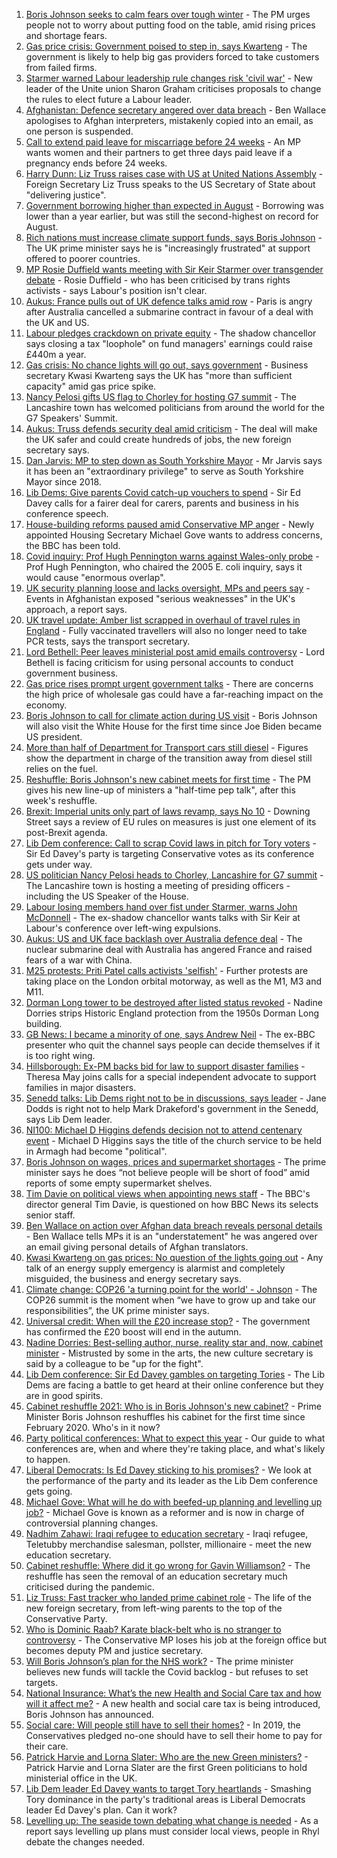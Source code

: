 1. [Boris Johnson seeks to calm fears over tough winter](https://www.bbc.co.uk/news/uk-politics-58641114?at_medium=RSS&at_campaign=KARANGA) - The PM urges people not to worry about putting food on the table, amid rising prices and shortage fears.
2. [Gas price crisis: Government poised to step in, says Kwarteng](https://www.bbc.co.uk/news/business-58634106?at_medium=RSS&at_campaign=KARANGA) - The government is likely to help big gas providers forced to take customers from failed firms.
3. [Starmer warned Labour leadership rule changes risk 'civil war'](https://www.bbc.co.uk/news/uk-politics-58637086?at_medium=RSS&at_campaign=KARANGA) - New leader of the Unite union Sharon Graham criticises proposals to change the rules to elect future a Labour leader.
4. [Afghanistan: Defence secretary angered over data breach](https://www.bbc.co.uk/news/uk-58639463?at_medium=RSS&at_campaign=KARANGA) - Ben Wallace apologises to Afghan interpreters, mistakenly copied into an email, as one person is suspended.
5. [Call to extend paid leave for miscarriage before 24 weeks](https://www.bbc.co.uk/news/uk-politics-58399309?at_medium=RSS&at_campaign=KARANGA) - An MP wants women and their partners to get three days paid leave if a pregnancy ends before 24 weeks.
6. [Harry Dunn: Liz Truss raises case with US at United Nations Assembly](https://www.bbc.co.uk/news/uk-england-northamptonshire-58635771?at_medium=RSS&at_campaign=KARANGA) - Foreign Secretary Liz Truss speaks to the US Secretary of State about "delivering justice".
7. [Government borrowing higher than expected in August](https://www.bbc.co.uk/news/business-58604552?at_medium=RSS&at_campaign=KARANGA) - Borrowing was lower than a year earlier, but was still the second-highest on record for August.
8. [Rich nations must increase climate support funds, says Boris Johnson](https://www.bbc.co.uk/news/uk-politics-58631262?at_medium=RSS&at_campaign=KARANGA) - The UK prime minister says he is "increasingly frustrated" at support offered to poorer countries.
9. [MP Rosie Duffield wants meeting with Sir Keir Starmer over transgender debate](https://www.bbc.co.uk/news/uk-politics-58620507?at_medium=RSS&at_campaign=KARANGA) - Rosie Duffield - who has been criticised by trans rights activists - says Labour's position isn't clear.
10. [Aukus: France pulls out of UK defence talks amid row](https://www.bbc.co.uk/news/uk-58620220?at_medium=RSS&at_campaign=KARANGA) - Paris is angry after Australia cancelled a submarine contract in favour of a deal with the UK and US.
11. [Labour pledges crackdown on private equity](https://www.bbc.co.uk/news/uk-politics-58614683?at_medium=RSS&at_campaign=KARANGA) - The shadow chancellor says closing a tax "loophole" on fund managers' earnings could raise £440m a year.
12. [Gas crisis: No chance lights will go out, says government](https://www.bbc.co.uk/news/business-58620167?at_medium=RSS&at_campaign=KARANGA) - Business secretary Kwasi Kwarteng says the UK has "more than sufficient capacity" amid gas price spike.
13. [Nancy Pelosi gifts US flag to Chorley for hosting G7 summit](https://www.bbc.co.uk/news/uk-england-lancashire-58622941?at_medium=RSS&at_campaign=KARANGA) - The Lancashire town has welcomed politicians from around the world for the G7 Speakers' Summit.
14. [Aukus: Truss defends security deal amid criticism](https://www.bbc.co.uk/news/uk-58613195?at_medium=RSS&at_campaign=KARANGA) - The deal will make the UK safer and could create hundreds of jobs, the new foreign secretary says.
15. [Dan Jarvis: MP to step down as South Yorkshire Mayor](https://www.bbc.co.uk/news/uk-england-south-yorkshire-58626488?at_medium=RSS&at_campaign=KARANGA) - Mr Jarvis says it has been an "extraordinary privilege" to serve as South Yorkshire Mayor since 2018.
16. [Lib Dems: Give parents Covid catch-up vouchers to spend](https://www.bbc.co.uk/news/uk-politics-58614679?at_medium=RSS&at_campaign=KARANGA) - Sir Ed Davey calls for a fairer deal for carers, parents and business in his conference speech.
17. [House-building reforms paused amid Conservative MP anger](https://www.bbc.co.uk/news/uk-politics-58594953?at_medium=RSS&at_campaign=KARANGA) - Newly appointed Housing Secretary Michael Gove wants to address concerns, the BBC has been told.
18. [Covid inquiry: Prof Hugh Pennington warns against Wales-only probe](https://www.bbc.co.uk/news/uk-wales-58611761?at_medium=RSS&at_campaign=KARANGA) - Prof Hugh Pennington, who chaired the 2005 E. coli inquiry, says it would cause "enormous overlap".
19. [UK security planning loose and lacks oversight, MPs and peers say](https://www.bbc.co.uk/news/uk-58612529?at_medium=RSS&at_campaign=KARANGA) - Events in Afghanistan exposed "serious weaknesses" in the UK's approach, a report says.
20. [UK travel update: Amber list scrapped in overhaul of travel rules in England](https://www.bbc.co.uk/news/uk-58602481?at_medium=RSS&at_campaign=KARANGA) - Fully vaccinated travellers will also no longer need to take PCR tests, says the transport secretary.
21. [Lord Bethell: Peer leaves ministerial post amid emails controversy](https://www.bbc.co.uk/news/uk-politics-58602879?at_medium=RSS&at_campaign=KARANGA) - Lord Bethell is facing criticism for using personal accounts to conduct government business.
22. [Gas price rises prompt urgent government talks](https://www.bbc.co.uk/news/uk-58605735?at_medium=RSS&at_campaign=KARANGA) - There are concerns the high price of wholesale gas could have a far-reaching impact on the economy.
23. [Boris Johnson to call for climate action during US visit](https://www.bbc.co.uk/news/uk-58613389?at_medium=RSS&at_campaign=KARANGA) - Boris Johnson will also visit the White House for the first time since Joe Biden became US president.
24. [More than half of Department for Transport cars still diesel](https://www.bbc.co.uk/news/uk-politics-58602884?at_medium=RSS&at_campaign=KARANGA) - Figures show the department in charge of the transition away from diesel still relies on the fuel.
25. [Reshuffle: Boris Johnson's new cabinet meets for first time](https://www.bbc.co.uk/news/uk-politics-58594944?at_medium=RSS&at_campaign=KARANGA) - The PM gives his new line-up of ministers a "half-time pep talk", after this week's reshuffle.
26. [Brexit: Imperial units only part of laws revamp, says No 10](https://www.bbc.co.uk/news/uk-politics-58597693?at_medium=RSS&at_campaign=KARANGA) - Downing Street says a review of EU rules on measures is just one element of its post-Brexit agenda.
27. [Lib Dem conference: Call to scrap Covid laws in pitch for Tory voters](https://www.bbc.co.uk/news/uk-politics-58594038?at_medium=RSS&at_campaign=KARANGA) - Sir Ed Davey's party is targeting Conservative votes as its conference gets under way.
28. [US politician Nancy Pelosi heads to Chorley, Lancashire for G7 summit](https://www.bbc.co.uk/news/uk-politics-58599047?at_medium=RSS&at_campaign=KARANGA) - The Lancashire town is hosting a meeting of presiding officers - including the US Speaker of the House.
29. [Labour losing members hand over fist under Starmer, warns John McDonnell](https://www.bbc.co.uk/news/uk-politics-58591455?at_medium=RSS&at_campaign=KARANGA) - The ex-shadow chancellor wants talks with Sir Keir at Labour's conference over left-wing expulsions.
30. [Aukus: US and UK face backlash over Australia defence deal](https://www.bbc.co.uk/news/world-58592613?at_medium=RSS&at_campaign=KARANGA) - The nuclear submarine deal with Australia has angered France and raised fears of a war with China.
31. [M25 protests: Priti Patel calls activists 'selfish'](https://www.bbc.co.uk/news/uk-england-beds-bucks-herts-58594651?at_medium=RSS&at_campaign=KARANGA) - Further protests are taking place on the London orbital motorway, as well as the M1, M3 and M11.
32. [Dorman Long tower to be destroyed after listed status revoked](https://www.bbc.co.uk/news/uk-england-tees-58593615?at_medium=RSS&at_campaign=KARANGA) - Nadine Dorries strips Historic England protection from the 1950s Dorman Long building.
33. [GB News: I became a minority of one, says Andrew Neil](https://www.bbc.co.uk/news/uk-politics-58591909?at_medium=RSS&at_campaign=KARANGA) - The ex-BBC presenter who quit the channel says people can decide themselves if it is too right wing.
34. [Hillsborough: Ex-PM backs bid for law to support disaster families](https://www.bbc.co.uk/news/uk-england-merseyside-58583340?at_medium=RSS&at_campaign=KARANGA) - Theresa May joins calls for a special independent advocate to support families in major disasters.
35. [Senedd talks: Lib Dems right not to be in discussions, says leader](https://www.bbc.co.uk/news/uk-wales-politics-58587332?at_medium=RSS&at_campaign=KARANGA) - Jane Dodds is right not to help Mark Drakeford's government in the Senedd, says Lib Dem leader.
36. [NI100: Michael D Higgins defends decision not to attend centenary event](https://www.bbc.co.uk/news/uk-northern-ireland-58589593?at_medium=RSS&at_campaign=KARANGA) - Michael D Higgins says the title of the church service to be held in Armagh had become "political".
37. [Boris Johnson on wages, prices and supermarket shortages](https://www.bbc.co.uk/news/uk-politics-58639212?at_medium=RSS&at_campaign=KARANGA) - The prime minister says he does “not believe people will be short of food” amid reports of some empty supermarket shelves.
38. [Tim Davie on political views when appointing news staff](https://www.bbc.co.uk/news/uk-politics-58639211?at_medium=RSS&at_campaign=KARANGA) - The BBC's director general Tim Davie, is questioned on how BBC News its selects senior staff.
39. [Ben Wallace on action over Afghan data breach reveals personal details](https://www.bbc.co.uk/news/uk-politics-58639215?at_medium=RSS&at_campaign=KARANGA) - Ben Wallace tells MPs it is an "understatement" he was angered over an email giving personal details of Afghan translators.
40. [Kwasi Kwarteng on gas prices: No question of the lights going out](https://www.bbc.co.uk/news/uk-politics-58629053?at_medium=RSS&at_campaign=KARANGA) - Any talk of an energy supply emergency is alarmist and completely misguided, the business and energy secretary says.
41. [Climate change: COP26 'a turning point for the world' - Johnson](https://www.bbc.co.uk/news/uk-politics-58629052?at_medium=RSS&at_campaign=KARANGA) - The COP26 summit is the moment when “we have to grow up and take our responsibilities”, the UK prime minister says.
42. [Universal credit: When will the £20 increase stop?](https://www.bbc.co.uk/news/uk-41487126?at_medium=RSS&at_campaign=KARANGA) - The government has confirmed the £20 boost will end in the autumn.
43. [Nadine Dorries: Best-selling author, nurse, reality star and, now, cabinet minister](https://www.bbc.co.uk/news/uk-politics-58594042?at_medium=RSS&at_campaign=KARANGA) - Mistrusted by some in the arts, the new culture secretary is said by a colleague to be "up for the fight".
44. [Lib Dem conference: Sir Ed Davey gambles on targeting Tories](https://www.bbc.co.uk/news/uk-politics-58601889?at_medium=RSS&at_campaign=KARANGA) - The Lib Dems are facing a battle to get heard at their online conference but they are in good spirits.
45. [Cabinet reshuffle 2021: Who is in Boris Johnson's new cabinet?](https://www.bbc.co.uk/news/uk-politics-58574180?at_medium=RSS&at_campaign=KARANGA) - Prime Minister Boris Johnson reshuffles his cabinet for the first time since February 2020. Who's in it now?
46. [Party political conferences: What to expect this year](https://www.bbc.co.uk/news/uk-politics-58549950?at_medium=RSS&at_campaign=KARANGA) - Our guide to what conferences are, when and where they're taking place, and what's likely to happen.
47. [Liberal Democrats: Is Ed Davey sticking to his promises?](https://www.bbc.co.uk/news/uk-politics-58486281?at_medium=RSS&at_campaign=KARANGA) - We look at the performance of the party and its leader as the Lib Dem conference gets going.
48. [Michael Gove: What will he do with beefed-up planning and levelling up job?](https://www.bbc.co.uk/news/uk-politics-58583104?at_medium=RSS&at_campaign=KARANGA) - Michael Gove is known as a reformer and is now in charge of controversial planning changes.
49. [Nadhim Zahawi: Iraqi refugee to education secretary](https://www.bbc.co.uk/news/uk-politics-58582399?at_medium=RSS&at_campaign=KARANGA) - Iraqi refugee, Teletubby merchandise salesman, pollster, millionaire - meet the new education secretary.
50. [Cabinet reshuffle: Where did it go wrong for Gavin Williamson?](https://www.bbc.co.uk/news/education-58573059?at_medium=RSS&at_campaign=KARANGA) - The reshuffle has seen the removal of an education secretary much criticised during the pandemic.
51. [Liz Truss: Fast tracker who landed prime cabinet role](https://www.bbc.co.uk/news/uk-politics-58575895?at_medium=RSS&at_campaign=KARANGA) - The life of the new foreign secretary, from left-wing parents to the top of the Conservative Party.
52. [Who is Dominic Raab? Karate black-belt who is no stranger to controversy](https://www.bbc.co.uk/news/uk-politics-52064637?at_medium=RSS&at_campaign=KARANGA) - The Conservative MP loses his job at the foreign office but becomes deputy PM and justice secretary.
53. [Will Boris Johnson’s plan for the NHS work?](https://www.bbc.co.uk/news/health-58480863?at_medium=RSS&at_campaign=KARANGA) - The prime minister believes new funds will tackle the Covid backlog - but refuses to set targets.
54. [National Insurance: What’s the new Health and Social Care tax and how will it affect me?](https://www.bbc.co.uk/news/uk-politics-58436009?at_medium=RSS&at_campaign=KARANGA) - A new health and social care tax is being introduced, Boris Johnson has announced.
55. [Social care: Will people still have to sell their homes?](https://www.bbc.co.uk/news/58486476?at_medium=RSS&at_campaign=KARANGA) - In 2019, the Conservatives pledged no-one should have to sell their home to pay for their care.
56. [Patrick Harvie and Lorna Slater: Who are the new Green ministers?](https://www.bbc.co.uk/news/uk-scotland-scotland-politics-58268743?at_medium=RSS&at_campaign=KARANGA) - Patrick Harvie and Lorna Slater are the first Green politicians to hold ministerial office in the UK.
57. [Lib Dem leader Ed Davey wants to target Tory heartlands](https://www.bbc.co.uk/news/uk-politics-58306872?at_medium=RSS&at_campaign=KARANGA) - Smashing Tory dominance in the party's traditional areas is Liberal Democrats leader Ed Davey's plan. Can it work?
58. [Levelling up: The seaside town debating what change is needed](https://www.bbc.co.uk/news/uk-58248594?at_medium=RSS&at_campaign=KARANGA) - As a report says levelling up plans must consider local views, people in Rhyl debate the changes needed.
